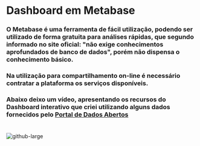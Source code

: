 # Dashboard em Metabase

### O Metabase é uma ferramenta de fácil utilização, podendo ser utilizado de forma gratuita para análises rápidas, que segundo informado no site oficial: "não exige     conhecimentos aprofundados de banco de dados", porém não dispensa o conhecimento básico.
### Na utilização para compartilhamento on-line é necessário contratar a plataforma os serviços disponíveis.

### Abaixo deixo um vídeo, apresentando os recursos do Dashboard interativo que criei utilizando alguns dados fornecidos pelo [Portal de Dados Abertos](https://dados.gov.br/home)
#

![github-large](https://github.com/ncnilton/metabase/blob/main/Metabase.gif)
